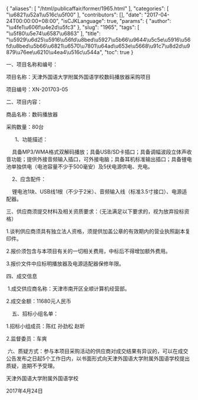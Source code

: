 {
    "aliases": [
        "/html/publicaffair/former/1965.html"
    ],
    "categories": [
        "\u6821\u52a1\u516c\u5f00"
    ],
    "contributors": [],
    "date": "2017-04-24T00:00:00+08:00",
    "isCJKLanguage": true,
    "params": {
        "author": "\u4fe1\u606f\u4e2d\u5fc3"
    },
    "slug": "1965",
    "tags": [
        "\u5f80\u5e74\u6587\u6863"
    ],
    "title": "\u5929\u6d25\u5916\u56fd\u8bed\u5927\u5b66\u9644\u5c5e\u5916\u56fd\u8bed\u5b66\u6821\u6570\u7801\u64ad\u653e\u5668\u91c7\u8d2d\u9879\u76ee\u6210\u4ea4\u516c\u544a",
    "toc": true
}

一、项目名称和编号：




项目名称：天津外国语大学附属外国语学校数码播放器采购项目




项目编号：XN-201703-05




二、项目内容：




商品名称：数码播放器




采购数量：80台




      1、功能描述：




    具备MP3/WMA格式双解码播放；具备USB/SD卡插口；具备调幅波段立体声收音功能；提供外接音频输入插口，可外接电脑；具备耳机标准输出插口；具备锂电池单独供电（电池容量不少于500毫安）及5伏电源供电、充电。




    2、应含配件：




    锂电池1块、USB线1根（不少于2米）、音频输入线（标准3.5寸接口）、电源适配器。




三、供应商须提交材料及相关资质要求：（无法满足以下要求的，视为放弃投标资格）




1.谈判供应商须具有独立法人资格，须提供加盖公章的有效期内的营业执照副本复印件。




2.报价须包含与本项目有关的一切相关费用，中标后不得增加额外费用。




3.报价文件中应标明播放器及电源适配器保修年限。




四、成交信息




 1.成交供应商名称：天津市南开区全顺计算机经营部。




2.成交金额：11680元人民币




    五、招标小组名单：




1.招标小组成员：陈红 孙劲松 赵昕




2.监督委员：车爽




 六、质疑方式：参与本项目采购活动的供应商对成交结果有异议的，可以在成交公告发布之日起5个工作日内，以书面形式向天津外国语大学附属外国语学校提出质疑，逾期不予受理。









天津外国语大学附属外国语学校




2017年4月24日


